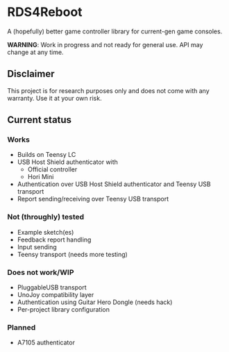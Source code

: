 # RDS4Reboot

A (hopefully) better game controller library for current-gen game consoles.

**WARNING**: Work in progress and not ready for general use. API may change at any time.

## Disclaimer

This project is for research purposes only and does not come with any warranty. Use it at your own risk.

## Current status

### Works

- Builds on Teensy LC
- USB Host Shield authenticator with
  - Official controller
  - Hori Mini
- Authentication over USB Host Shield authenticator and Teensy USB transport
- Report sending/receiving over Teensy USB transport

### Not (throughly) tested

- Example sketch(es)
- Feedback report handling
- Input sending
- Teensy transport (needs more testing)

### Does not work/WIP

- PluggableUSB transport
- UnoJoy compatibility layer
- Authentication using Guitar Hero Dongle (needs hack)
- Per-project library configuration

### Planned

- A7105 authenticator
